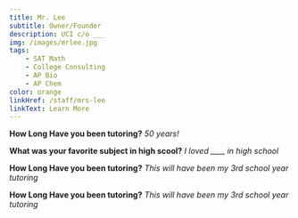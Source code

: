 ```yaml
---
title: Mr. Lee
subtitle: Owner/Founder
description: UCI c/o ___
img: /images/mrlee.jpg
tags:
    - SAT Math
    - College Consulting
    - AP Bio
    - AP Chem
color: orange
linkHref: /staff/mrs-lee
linkText: Learn More
---
```


**How Long Have you been tutoring?**
_50 years!_

**What was your favorite subject in high scool?**
_I loved \_\_\_\_ in high school_

**How Long Have you been tutoring?**
_This will have been my 3rd school year tutoring_

**How Long Have you been tutoring?**
_This will have been my 3rd school year tutoring_
